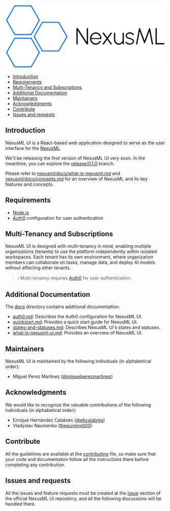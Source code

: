 <p align="center">
  <img src="public/media/LOGO_WITH_NAME.svg" alt="Logo" height="200">
</p>

- [Introduction](#introduction)
- [Requirements](#requirements)
- [Multi-Tenancy and Subscriptions](#multi-tenancy-and-subscriptions)
- [Additional Documentation](#additional-documentation)
- [Maintainers](#maintainers)
- [Acknowledgments](#acknowledgments)
- [Contribute](#contribute)
- [Issues and requests](#issues-and-requests)

## Introduction

NexusML UI is a React-based web application designed to serve as the user interface for the [NexusML](https://github.com/neuraptic/nexusml).

We'll be releasing the first version of NexusML UI very soon. In the meantime, you can explore the [release/0.1.0](https://github.com/neuraptic/nexusml-ui/tree/release/0.1.0) branch.

Please refer to [nexusml/docs/what-is-nexusml.md](https://github.com/neuraptic/nexusml/blob/main/docs/what-is-nexusml.md) and [nexusml/docs/concepts.md](https://github.com/neuraptic/nexusml/blob/main/docs/concepts.md) for an overview of NexusML and its key features and concepts.

## Requirements
* [Node.js](https://nodejs.org/en)
* [Auth0](https://auth0.com/) configuration for user authentication

## Multi-Tenancy and Subscriptions

NexusML UI is designed with multi-tenancy in mind, enabling multiple organizations (tenants) to use the platform 
independently within isolated workspaces. Each tenant has its own environment, where organization members can 
collaborate on tasks, manage data, and deploy AI models without affecting other tenants.

> ℹ️ Multi-tenancy requires [Auth0](https://auth0.com/) for user authentication.

## Additional Documentation

The [docs](docs) directory contains additional documentation:

- [auth0.md](https://github.com/neuraptic/nexusml/blob/main/docs/auth0.md): Describes the Auth0 configuration for NexusML UI.
- [quickstart.md](QUICKSTART.md): Provides a quick start guide for NexusML UI.
- [states-and-statuses.md](https://github.com/neuraptic/nexusml/blob/main/docs/states-and-statuses.md): Describes NexusML UI's states and statuses.
- [what-is-nexusml-ui.md](https://github.com/neuraptic/nexusml/blob/main/docs/what-is-nexusml.md): Provides an overview of NexusML UI.

## Maintainers

NexusML UI is maintained by the following individuals (in alphabetical order):

- Miguel Perez Martinez ([@miguelperezmartinez](https://github.com/MiguelPerezMartinez))

## Acknowledgments

We would like to recognize the valuable contributions of the following individuals (in alphabetical order):

- Enrique Hernández Calabrés ([@ehcalabres](https://github.com/ehcalabres))
- Vladyslav Naumenko ([thepureinx000](https://github.com/thepureinx000))


## Contribute

All the guidelines are available at the [contributing](CONTRIBUTING.md) file, so make sure that your code and
documentation follow all the instructions there before completing any contribution.


## Issues and requests

All the issues and feature requests must be created at the [issue](https://github.com/neuraptic/nexusml-ui/issues)
section of the official NexusML UI repository, and all the following discussions will be handled there.
